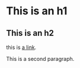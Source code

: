 # This is an h1

This is an h2
-------------

this is [a link]('https://rpy.xyz').

This is a second paragraph.
